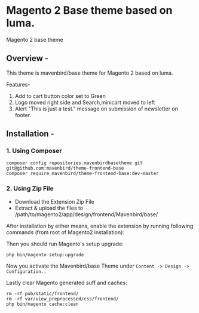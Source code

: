 # Magento 2 Base theme based on luma.
Magento 2 base theme

Overview - 
------------
This theme is mavenbird/base theme for Magento 2 based on luma.

Features-
1. Add to cart button color set to Green
2. Logo moved right side and Search,minicart moved to left
3. Alert "This is just a test." message on submission of newsletter on footer.

Installation - 
------------
### 1. Using Composer
```
composer config repositories.mavenbirdbasetheme git git@github.com:mavenbird/theme-frontend-base 
composer require mavenbird/theme-frontend-base:dev-master
```
### 2. Using Zip File

* Download the Extension Zip File
* Extract & upload the files to /path/to/magento2/app/design/frontend/Mavenbird/base/

After installation by either means, enable the extension by running following commands (from root of Magento2 installation):

Then you should run Magento's setup upgrade:
```
php bin/magento setup:upgrade
```
Now you activate the Mavenbird/base Theme under `Content -> Design -> Configuration..`

Lastly clear Magento generated suff and caches:
```
rm -rf pub/static/frontend/
rm -rf var/view_preprocessed/css/frontend/
php bin/magento cache:clean
```


